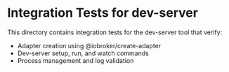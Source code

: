 # Integration Tests for dev-server

This directory contains integration tests for the dev-server tool that verify:
- Adapter creation using @iobroker/create-adapter
- Dev-server setup, run, and watch commands
- Process management and log validation
